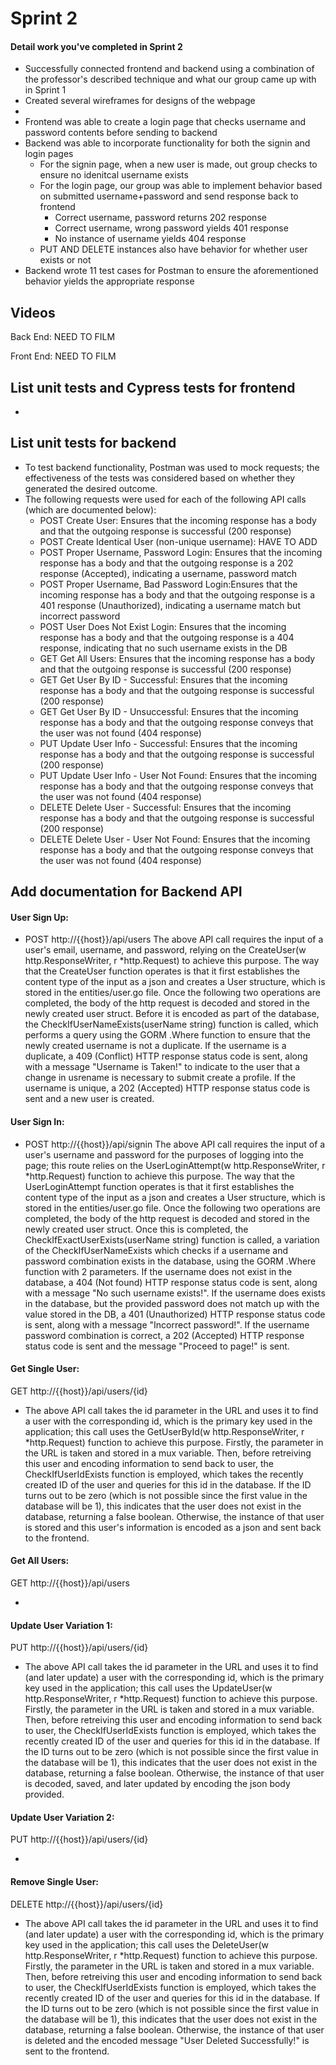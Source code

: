 # Sprint 2

#### Detail work you've completed in Sprint 2

- Successfully connected frontend and backend using a combination of the professor's described technique and what our group came up with in Sprint 1
- Created several wireframes for designs of the webpage
-
- Frontend was able to create a login page that checks username and password contents before sending to backend
- Backend was able to incorporate functionality for both the signin and login pages
  - For the signin page, when a new user is made, out group checks to ensure no idenitcal username exists
  - For the login page, our group was able to implement behavior based on submitted username+password and send response back to frontend
    - Correct username, password returns 202 response
    - Correct username, wrong password yields 401 response
    - No instance of username yields 404 response
  - PUT AND DELETE instances also have behavior for whether user exists or not
- Backend wrote 11 test cases for Postman to ensure the aforementioned behavior yields the appropriate response

## Videos

Back End:
NEED TO FILM

Front End:
NEED TO FILM

## List unit tests and Cypress tests for frontend

-

## List unit tests for backend

- To test backend functionality, Postman was used to mock requests; the effectiveness of the tests was considered based on whether they generated the desired outcome.
- The following requests were used for each of the following API calls (which are documented below):
  - POST Create User: Ensures that the incoming response has a body and that the outgoing response is successful (200 response)
  - POST Create Identical User (non-unique username): HAVE TO ADD
  - POST Proper Username, Password Login: Ensures that the incoming response has a body and that the outgoing response is a 202 response (Accepted), indicating a username, password match
  - POST Proper Username, Bad Password Login:Ensures that the incoming response has a body and that the outgoing response is a 401 response (Unauthorized), indicating a username match but incorrect password
  - POST User Does Not Exist Login: Ensures that the incoming response has a body and that the outgoing response is a 404 response, indicating that no such username exists in the DB
  - GET Get All Users: Ensures that the incoming response has a body and that the outgoing response is successful (200 response)
  - GET Get User By ID - Successful: Ensures that the incoming response has a body and that the outgoing response is successful (200 response)
  - GET Get User By ID - Unsuccessful: Ensures that the incoming response has a body and that the outgoing response conveys that the user was not found (404 response)
  - PUT Update User Info - Successful: Ensures that the incoming response has a body and that the outgoing response is successful (200 response)
  - PUT Update User Info - User Not Found: Ensures that the incoming response has a body and that the outgoing response conveys that the user was not found (404 response)
  - DELETE Delete User - Successful: Ensures that the incoming response has a body and that the outgoing response is successful (200 response)
  - DELETE Delete User - User Not Found: Ensures that the incoming response has a body and that the outgoing response conveys that the user was not found (404 response)

## Add documentation for Backend API

#### User Sign Up:

- POST http://{{host}}/api/users
  The above API call requires the input of a user's email, username, and password, relying on the CreateUser(w http.ResponseWriter, r \*http.Request) to achieve this purpose. The way that the CreateUser function operates is that it first establishes the content type of the input as a json and creates a User structure, which is stored in the entities/user.go file. Once the following two operations are completed, the body of the http request is decoded and stored in the newly created user struct. Before it is encoded as part of the database, the CheckIfUserNameExists(userName string) function is called, which performs a query using the GORM .Where function to ensure that the newly created username is not a duplicate. If the username is a duplicate, a 409 (Conflict) HTTP response status code is sent, along with a message "Username is Taken!" to indicate to the user that a change in usrename is necessary to submit create a profile. If the username is unique, a 202 (Accepted) HTTP response status code is sent and a new user is created.

#### User Sign In:

- POST http://{{host}}/api/signin
  The above API call requires the input of a user's username and password for the purposes of logging into the page; this route relies on the UserLoginAttempt(w http.ResponseWriter, r \*http.Request) function to achieve this purpose. The way that the UserLoginAttempt function operates is that it first establishes the content type of the input as a json and creates a User structure, which is stored in the entities/user.go file. Once the following two operations are completed, the body of the http request is decoded and stored in the newly created user struct. Once this is completed, the CheckIfExactUserExists(userName string) function is called, a variation of the CheckIfUserNameExists which checks if a username and password combination exists in the database, using the GORM .Where function with 2 parameters. If the username does not exist in the database, a 404 (Not found) HTTP response status code is sent, along with a message "No such username exists!". If the username does exists in the database, but the provided password does not match up with the value stored in the DB, a 401 (Unauthorized) HTTP response status code is sent, along with a message "Incorrect password!". If the username password combination is correct, a 202 (Accepted) HTTP response status code is sent and the message "Proceed to page!" is sent.

#### Get Single User:

GET http://{{host}}/api/users/{id}

- The above API call takes the id parameter in the URL and uses it to find a user with the corresponding id, which is the primary key used in the application; this call uses the GetUserById(w http.ResponseWriter, r \*http.Request) function to achieve this purpose. Firstly, the parameter in the URL is taken and stored in a mux variable. Then, before retreiving this user and encoding information to send back to user, the CheckIfUserIdExists function is employed, which takes the recently created ID of the user and queries for this id in the database. If the ID turns out to be zero (which is not possible since the first value in the database will be 1), this indicates that the user does not exist in the database, returning a false boolean. Otherwise, the instance of that user is stored and this user's information is encoded as a json and sent back to the frontend.

#### Get All Users:

GET http://{{host}}/api/users

-

#### Update User Variation 1:

PUT http://{{host}}/api/users/{id}

- The above API call takes the id parameter in the URL and uses it to find (and later update) a user with the corresponding id, which is the primary key used in the application; this call uses the UpdateUser(w http.ResponseWriter, r \*http.Request) function to achieve this purpose. Firstly, the parameter in the URL is taken and stored in a mux variable. Then, before retreiving this user and encoding information to send back to user, the CheckIfUserIdExists function is employed, which takes the recently created ID of the user and queries for this id in the database. If the ID turns out to be zero (which is not possible since the first value in the database will be 1), this indicates that the user does not exist in the database, returning a false boolean. Otherwise, the instance of that user is decoded, saved, and later updated by encoding the json body provided.

#### Update User Variation 2:

PUT http://{{host}}/api/users/{id}

-

#### Remove Single User:

DELETE http://{{host}}/api/users/{id}

- The above API call takes the id parameter in the URL and uses it to find (and later update) a user with the corresponding id, which is the primary key used in the application; this call uses the DeleteUser(w http.ResponseWriter, r \*http.Request) function to achieve this purpose. Firstly, the parameter in the URL is taken and stored in a mux variable. Then, before retreiving this user and encoding information to send back to user, the CheckIfUserIdExists function is employed, which takes the recently created ID of the user and queries for this id in the database. If the ID turns out to be zero (which is not possible since the first value in the database will be 1), this indicates that the user does not exist in the database, returning a false boolean. Otherwise, the instance of that user is deleted and the encoded message "User Deleted Successfully!" is sent to the frontend.
